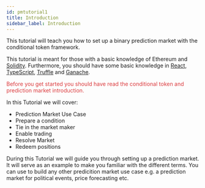```yaml
---
id: pmtutorial1
title: Introduction
sidebar_label: Introduction
---
```


This tutorial will teach you how to set up a binary prediction market with the conditional token framework. 

This tutorial is meant for those with a basic knowledge of Ethereum and [Solidity](https://solidity.readthedocs.io/en/latest/). Furthermore, you should have some basic knowledge in [React](https://reactjs.org/), [TypeScript](https://www.typescriptlang.org/), [Truffle](https://www.trufflesuite.com/docs/truffle/overview) and [Ganache](https://www.trufflesuite.com/docs/ganache/overview).

<span style="color:#DB3A3D">Before you get started you should have read the conditional token and prediction market introduction. </span>

In this Tutorial we will cover: 

- Prediction Market Use Case
- Prepare a condition
- Tie in the market maker
- Enable trading
- Resolve Market
- Redeem positions

During this Tutorial we will guide you through setting up a prediction market. It will serve as an example to make you familiar with the different terms. You can use to build any other predicition market use case e.g. a prediction market for political events, price forecasting etc.

